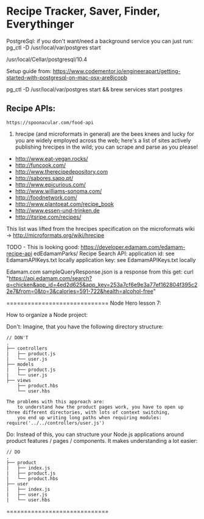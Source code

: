 # Recipe Tracker, Saver, Finder, Everythinger


PostgreSql:
if you don't want/need a background service you can just run:
  pg_ctl -D /usr/local/var/postgres start
  
  /usr/local/Cellar/postgresql/10.4
  
Setup guide from:
  https://www.codementor.io/engineerapart/getting-started-with-postgresql-on-mac-osx-are8jcopb
  
  
pg_ctl -D /usr/local/var/postgres start && brew services start postgres


## Recipe APIs:
    https://spoonacular.com/food-api


1. hrecipe (and microformats in general) are the bees knees and lucky for you are widely employed across the web; here's a list of sites actively publishing hrecipes in the wild; you can scrape and parse as you please!
  - http://www.eat-vegan.rocks/
  - http://funcook.com/
  - http://www.therecipedepository.com
  - http://sabores.sapo.pt/
  - http://www.epicurious.com/
  - http://www.williams-sonoma.com/
  - http://foodnetwork.com/
  - http://www.plantoeat.com/recipe_book
  - http://www.essen-und-trinken.de
  - http://itsripe.com/recipes/
  
This list was lifted from the hrecipes specification on the microformats wiki ->
    http://microformats.org/wiki/hrecipe


TODO - This is looking good: https://developer.edamam.com/edamam-recipe-api
    edEdamamParks/<seeDashlane>
    Recipe Search API:
    application id: see EdamamAPIKeys.txt locally
    application key: see EdamamAPIKeys.txt locally

Edamam.com sampleQueryResponse.json is a response from this get:
  curl "https://api.edamam.com/search?q=chicken&app_id=4ed2d625&app_key=253a7cf6e9e3a77ef162804f395c22e7&from=0&to=3&calories=591-722&health=alcohol-free"
  
  
=============================
Node Hero lesson 7:

How to organize a Node project:

Don't:
    Imagine, that you have the following directory structure:
    
    // DON'T
    .
    ├── controllers
    |   ├── product.js
    |   └── user.js
    ├── models
    |   ├── product.js
    |   └── user.js
    ├── views
        ├── product.hbs
        └── user.hbs
    
    The problems with this approach are:
        to understand how the product pages work, you have to open up three different directories, with lots of context switching,
        you end up writing long paths when requiring modules: require('../../controllers/user.js')

Do:
    Instead of this, you can structure your Node.js applications around product features / pages / components. It makes understanding a lot easier:
    
    // DO
    .
    ├── product
    |   ├── index.js
    |   ├── product.js
    |   └── product.hbs
    ├── user
    |   ├── index.js
    |   ├── user.js
    |   └── user.hbs

=============================

